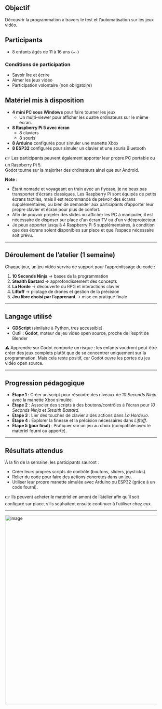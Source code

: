 
## Objectif

Découvrir la programmation à travers le test et l’automatisation sur les jeux vidéo.

## Participants

* 8 enfants âgés de 11 à 16 ans (+-)

### Conditions de participation

* Savoir lire et écrire
* Aimer les jeux vidéo
* Participation volontaire (non obligatoire)

## Matériel mis à disposition

* **4 mini PC sous Windows** pour faire tourner les jeux
  * Un multi-viewer pour afficher les quatre ordinateurs sur le même écran.
* **8 Raspberry Pi 5 avec écran**
  * 8 claviers
  * 8 souris
* **8 Arduino** configurés pour simuler une manette Xbox
* **8 ESP32** configurés pour simuler un clavier et une souris Bluetooth
  

👉 Les participants peuvent également apporter leur propre PC portable ou un Raspberry Pi 5.  
Godot tourne sur la majoriter des ordinateurs ainsi que sur Android.  

**Note** :

* Étant nomade et voyageant en train avec un flycase, je ne peux pas transporter d’écrans classiques. Les Raspberry Pi sont équipés de petits écrans tactiles, mais il est recommandé de prévoir des écrans supplémentaires, ou bien de demander aux participants d’apporter leur propre clavier et écran pour plus de confort.
* Afin de pouvoir projeter des slides ou afficher les PC à manipuler, il est nécessaire de disposer sur place d’un écran TV ou d’un vidéoprojecteur.
* Je peux apporter jusqu’à 4 Raspberry Pi 5 supplémentaires, à condition que des écrans soient disponibles sur place et que l’espace nécessaire soit prévu.

---

## Déroulement de l’atelier (1 semaine)

Chaque jour, un jeu vidéo servira de support pour l’apprentissage du code :

1. **10 Seconds Ninja** → bases de la programmation
2. **Stealth Bastard** → approfondissement des concepts
3. **La Horde** → découverte du RPG et interactions clavier
4. **Liftoff** → pilotage de drones et gestion de la précision
5. **Jeu libre choisi par l’apprenant** → mise en pratique finale

---

## Langage utilisé

* **GDScript** (similaire à Python, très accessible)
* Outil : **Godot**, moteur de jeu vidéo open source, proche de l’esprit de Blender

⚠️ Apprendre sur Godot comporte un risque : les enfants voudront peut-être créer des jeux complets plutôt que de se concentrer uniquement sur la programmation. Mais cela reste positif, car Godot ouvre les portes du jeu vidéo open source.

---

## Progression pédagogique

* **Étape 1** : Créer un script pour résoudre des niveaux de *10 Seconds Ninja* avec la manette Xbox simulée.
* **Étape 2** : Associer des scripts à des boutons/contrôles à l’écran pour *10 Seconds Ninja* et *Stealth Bastard*.
* **Étape 3** : Lier des touches de clavier à des actions dans *La Horde.io*.
* **Étape 4** : Explorer la finesse et la précision nécessaires dans *Liftoff*.
* **Étape 5 (jour final)** : Pratiquer sur un jeu au choix (compatible avec le matériel fourni ou apporté).

---

## Résultats attendus

À la fin de la semaine, les participants sauront :

* Créer leurs propres scripts de contrôle (boutons, sliders, joysticks).
* Relier du code pour faire des actions concrètes dans un jeu.
* Utiliser leur propre manette simulée avec Arduino ou ESP32 (grâce à un code fourni).

👉 Ils peuvent acheter le matériel en amont de l’atelier afin qu’il soit configuré sur place, s’ils souhaitent ensuite continuer à l’utiliser chez eux.

---

<img width="809" height="624" alt="image" src="https://github.com/user-attachments/assets/f7c6da49-65f5-4ced-9a67-731c5c645128" />  
